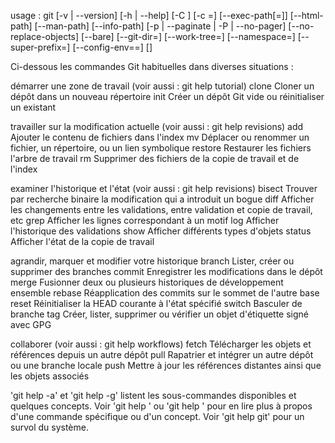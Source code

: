 usage : git [-v | --version] [-h | --help] [-C <path>] [-c <name>=<value>]
           [--exec-path[=<path>]] [--html-path] [--man-path] [--info-path]
           [-p | --paginate | -P | --no-pager] [--no-replace-objects] [--bare]
           [--git-dir=<path>] [--work-tree=<path>] [--namespace=<name>]
           [--super-prefix=<path>] [--config-env=<name>=<envvar>]
           <command> [<args>]

Ci-dessous les commandes Git habituelles dans diverses situations :

démarrer une zone de travail (voir aussi : git help tutorial)
   clone     Cloner un dépôt dans un nouveau répertoire
   init      Créer un dépôt Git vide ou réinitialiser un existant

travailler sur la modification actuelle (voir aussi : git help revisions)
   add       Ajouter le contenu de fichiers dans l'index
   mv        Déplacer ou renommer un fichier, un répertoire, ou un lien symbolique
   restore   Restaurer les fichiers l'arbre de travail
   rm        Supprimer des fichiers de la copie de travail et de l'index

examiner l'historique et l'état (voir aussi : git help revisions)
   bisect    Trouver par recherche binaire la modification qui a introduit un bogue
   diff      Afficher les changements entre les validations, entre validation et copie de travail, etc
   grep      Afficher les lignes correspondant à un motif
   log       Afficher l'historique des validations
   show      Afficher différents types d'objets
   status    Afficher l'état de la copie de travail

agrandir, marquer et modifier votre historique
   branch    Lister, créer ou supprimer des branches
   commit    Enregistrer les modifications dans le dépôt
   merge     Fusionner deux ou plusieurs historiques de développement ensemble
   rebase    Réapplication des commits sur le sommet de l'autre base
   reset     Réinitialiser la HEAD courante à l'état spécifié
   switch    Basculer de branche
   tag       Créer, lister, supprimer ou vérifier un objet d'étiquette signé avec GPG

collaborer (voir aussi : git help workflows)
   fetch     Télécharger les objets et références depuis un autre dépôt
   pull      Rapatrier et intégrer un autre dépôt ou une branche locale
   push      Mettre à jour les références distantes ainsi que les objets associés

'git help -a' et 'git help -g' listent les sous-commandes disponibles et
quelques concepts. Voir 'git help <commande>' ou 'git help <concept>'
pour en lire plus à propos d'une commande spécifique ou d'un concept.
Voir 'git help git' pour un survol du système.
